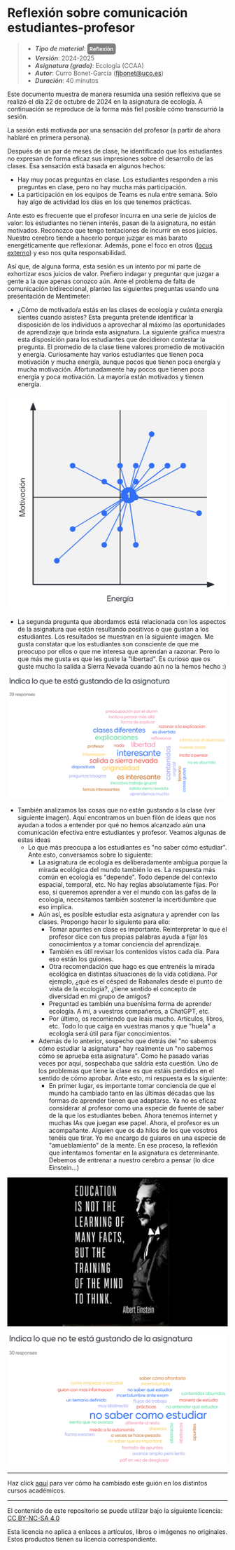 # Reflexión sobre comunicación estudiantes-profesor

> + **_Tipo de material_**: <span style="display: inline-block; font-size: 12px; color: white; background-color: grey; border-radius: 5px; padding: 5px; font-weight: bold;"> Reflexión</span> 
> + **_Versión_**: 2024-2025
> + **_Asignatura (grado)_**: Ecología (CCAA)
> + **_Autor_**: Curro Bonet-García (fjbonet@uco.es)
> + **_Duración_**: 40 minutos



Este documento muestra de manera resumida una sesión reflexiva que se realizó el día 22 de octubre de 2024 en la asignatura de ecología. A continuación se reproduce de la forma más fiel posible cómo transcurrió la sesión.

La sesión está motivada por una sensación del profesor (a partir de ahora hablaré en primera persona). 

Después de un par de meses de clase, he identificado que los estudiantes no expresan de forma eficaz sus impresiones sobre el desarrollo de las clases. Esa sensación está basada en algunos hechos:

- Hay muy pocas preguntas en clase. Los estudiantes responden a mis preguntas en clase, pero no hay mucha más participación.
- La participación en los equipos de Teams es nula entre semana. Solo hay algo de actividad los días en los que tenemos prácticas.

Ante esto es frecuente que el profesor incurra en una serie de juicios de valor: los estudiantes no tienen interés, pasan de la asignatura, no están motivados. Reconozco que tengo tentaciones de incurrir en esos juicios. Nuestro cerebro tiende a hacerlo porque juzgar es más barato energéticamente que reflexionar. Además, pone el foco en otros ([locus externo](https://es.wikipedia.org/wiki/Locus_(psicolog%C3%ADa))) y eso nos quita responsabilidad.

Así que, de alguna forma, esta sesión es un intento por mi parte de exhortizar esos juicios de valor. Prefiero indagar y preguntar que juzgar a gente a la que apenas conozco aún. Ante el problema de falta de comunicación bidireccional, planteo las siguientes preguntas usando una presentación de Mentimeter:

+ ¿Cómo de motivado/a estás en las clases de ecología y cuánta energía sientes cuando asistes? Esta pregunta pretende identificar la disposición de los individuos a aprovechar al máximo las oportunidades de aprendizaje que brinda esta asignatura. La siguiente gráfica muestra esta disposición para los estudiantes que decidieron contestar la pregunta. El promedio de la clase tiene valores promedio de motivación y energía. Curiosamente hay varios estudiantes que tienen poca motivación y mucha energía, aunque pocos que tienen poca energía y mucha motivación. Afortunadamente hay pocos que tienen poca energía y poca motivación. La mayoría están motivados y tienen energía.

![motivacion_energia](https://raw.githubusercontent.com/aprendiendo-cosas/competencias_transversales/refs/heads/main/reflexion_comunicacion/motivacion_energia.png)

+ La segunda pregunta que abordamos está relacionada con los aspectos de la asignatura que están resultando positivos o que gustan a los estudiantes. Los resultados se muestran en la siguiente imagen. Me gusta constatar que los estudiantes son consciente de que me preocupo por ellos o que me interesa que aprendan a razonar. Pero lo que más me gusta es que les guste la "libertad". Es curioso que os guste mucho la salida a Sierra Nevada cuando aún no la hemos hecho :)



![loquegusta](https://raw.githubusercontent.com/aprendiendo-cosas/competencias_transversales/refs/heads/main/reflexion_comunicacion/lo_que_gusta.png)

+ También analizamos las cosas que no están gustando a la clase (ver siguiente imagen). Aquí encontramos un buen filón de ideas que nos ayudan a todos a entender por qué no hemos alcanzado aún una comunicación efectiva entre estudiantes y profesor. Veamos algunas de estas ideas
  + Lo que más preocupa a los estudiantes es "no saber cómo estudiar". Ante esto, conversamos sobre lo siguiente:
    + La asignatura de ecología es deliberadamente ambigua porque la mirada ecológica del mundo también lo es. La respuesta más común en ecología es "depende". Todo depende del contexto espacial, temporal, etc. No hay reglas absolutamente fijas. Por eso, si queremos aprender a ver el mundo con las gafas de la ecología, necesitamos también sostener la incertidumbre que eso implica. 
    + Aún así, es posible estudiar esta asignatura y aprender con las clases. Propongo hacer lo siguiente para ello:
      + Tomar apuntes en clase es importante. Reinterpretar lo que el profesor dice con tus propias palabras ayuda a fijar los conocimientos y a tomar conciencia del aprendizaje.
      + También es útil revisar los contenidos vistos cada día. Para eso están los guiones.
      + Otra recomendación que hago es que entrenéis la mirada ecológica en distintas situaciones de la vida cotidiana. Por ejemplo, ¿qué es el césped de Rabanales desde el punto de vista de la ecología?, ¿tiene sentido el concepto de diversidad en mi grupo de amigos?
      + Preguntad es también una buenísima forma de aprender ecología. A mí, a vuestros compañeros, a ChatGPT, etc.
      + Por último, os recomiendo que leais mucho. Artículos, libros, etc. Todo lo que caiga en vuestras manos y que "huela" a ecología será útil para fijar conocimientos. 
    + Además de lo anterior, sospecho que detrás del "no sabemos cómo estudiar la asignatura" hay realmente un "no sabemos cómo se aprueba esta asignatura". Como he pasado varias veces por aquí, sospechaba que saldría esta cuestión. Uno de los problemas que tiene la clase es que estáis perdidos en el sentido de cómo aprobar. Ante esto, mi respuesta es la siguiente:
      + En primer lugar, es importante tomar conciencia de que el mundo ha cambiado tanto en las últimas décadas que las formas de aprender tienen que adaptarse. Ya no es eficaz considerar al profesor como una especie de fuente de saber de la que los estudiantes beben. Ahora tenemos internet y muchas IAs que juegan ese papel. Ahora, el profesor es un acompañante. Alguien que os da hilos de los que vosotros tenéis que tirar. Yo me encargo de guiaros en una especie de "amueblamiento" de la mente. En ese proceso, la reflexión que intentamos fomentar en la asignatura es determinante. Debemos de entrenar a nuestro cerebro a pensar (lo dice Einstein...)

![einstein](https://raw.githubusercontent.com/aprendiendo-cosas/competencias_transversales/refs/heads/main/reflexion_comunicacion/einstein.png)



![loquenogusta](https://raw.githubusercontent.com/aprendiendo-cosas/competencias_transversales/refs/heads/main/reflexion_comunicacion/lo_que_no_gusta.png)











****
Haz click [aquí](https://github.com/aprendiendo-cosas/competencias_transversales/commits/main/reflexion_comunicacion) para ver cómo ha cambiado este guión en los distintos cursos académicos.

****
 <p xmlns:cc="http://creativecommons.org/ns#" >El contenido de este repositorio se puede utilizar bajo la siguiente licencia:  <a  href="https://creativecommons.org/licenses/by-nc-sa/4.0/?ref=chooser-v1"  target="_blank" rel="license noopener noreferrer"  style="display:inline-block;">CC BY-NC-SA 4.0<img  style="height:22px!important;margin-left:3px;vertical-align:text-bottom;"   src="https://mirrors.creativecommons.org/presskit/icons/cc.svg?ref=chooser-v1"  alt=""><img  style="height:22px!important;margin-left:3px;vertical-align:text-bottom;"   src="https://mirrors.creativecommons.org/presskit/icons/by.svg?ref=chooser-v1"  alt=""><img  style="height:22px!important;margin-left:3px;vertical-align:text-bottom;"   src="https://mirrors.creativecommons.org/presskit/icons/nc.svg?ref=chooser-v1"  alt=""><img  style="height:22px!important;margin-left:3px;vertical-align:text-bottom;"   src="https://mirrors.creativecommons.org/presskit/icons/sa.svg?ref=chooser-v1"  alt=""></a></p> 

<p>Esta licencia no aplica a enlaces a artículos, libros o imágenes no originales. Estos productos tienen su licencia correspondiente.</p>